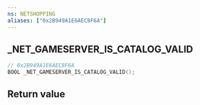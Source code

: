 ```yaml
---
ns: NETSHOPPING
aliases: ["0x2B949A1E6AEC8F6A"]
---
```

## _NET_GAMESERVER_IS_CATALOG_VALID

```c
// 0x2B949A1E6AEC8F6A
BOOL _NET_GAMESERVER_IS_CATALOG_VALID();
```


## Return value
